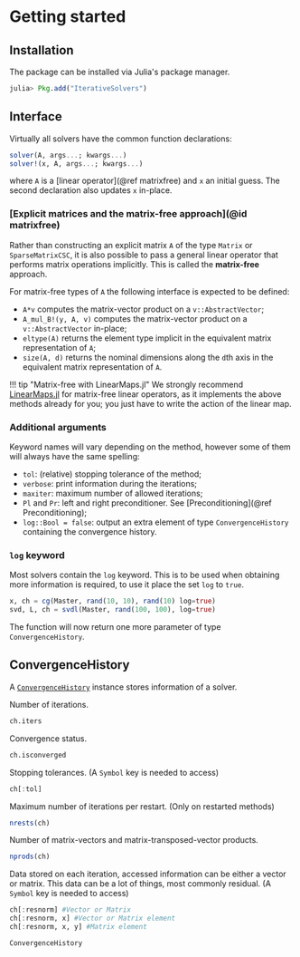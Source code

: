 # Getting started

## Installation

The package can be installed via Julia's package manager.

```julia
julia> Pkg.add("IterativeSolvers")
```

## Interface

Virtually all solvers have the common function declarations:

```julia
solver(A, args...; kwargs...)
solver!(x, A, args...; kwargs...)
```

where `A` is a [linear operator](@ref matrixfree) and `x` an initial guess. The second declaration also updates `x` in-place.

### [Explicit matrices and the matrix-free approach](@id matrixfree)
Rather than constructing an explicit matrix `A` of the type `Matrix` or `SparseMatrixCSC`, it is also possible to pass a general linear operator that performs matrix operations implicitly. This is called the **matrix-free** approach.

For matrix-free types of `A` the following interface is expected to be defined:

- `A*v` computes the matrix-vector product on a `v::AbstractVector`;
- `A_mul_B!(y, A, v)` computes the matrix-vector product on a `v::AbstractVector` in-place;
- `eltype(A)` returns the element type implicit in the equivalent matrix representation of `A`;
- `size(A, d)` returns the nominal dimensions along the `d`th axis in the equivalent matrix representation of `A`.

!!! tip "Matrix-free with LinearMaps.jl"
    We strongly recommend [LinearMaps.jl](https://github.com/Jutho/LinearMaps.jl) for matrix-free linear operators, as it implements the above methods already for you; you just have to write the action of the linear map.


### Additional arguments

Keyword names will vary depending on the method, however some of them will always have the same spelling:

- `tol`: (relative) stopping tolerance of the method;
- `verbose`: print information during the iterations;
- `maxiter`: maximum number of allowed iterations;
- `Pl` and `Pr`: left and right preconditioner. See [Preconditioning](@ref Preconditioning);
- `log::Bool = false`: output an extra element of type `ConvergenceHistory` containing the convergence history.

### `log` keyword

Most solvers contain the `log` keyword. This is to be used when obtaining
more information is required, to use it place the set `log` to `true`.

```julia
x, ch = cg(Master, rand(10, 10), rand(10) log=true)
svd, L, ch = svdl(Master, rand(100, 100), log=true)
```

The function will now return one more parameter of type `ConvergenceHistory`.

## ConvergenceHistory

A [`ConvergenceHistory`](@ref) instance stores information of a solver.

Number of iterations.

```julia
ch.iters
```

Convergence status.

```julia
ch.isconverged
```

Stopping tolerances. (A `Symbol` key is needed to access)

```julia
ch[:tol]
```

Maximum number of iterations per restart. (Only on restarted methods)

```julia
nrests(ch)
```

Number of matrix-vectors and matrix-transposed-vector products.

```julia
nprods(ch)
```

Data stored on each iteration, accessed information can be either a vector
or matrix. This data can be a lot of things, most commonly residual.
(A `Symbol` key is needed to access)

```julia
ch[:resnorm] #Vector or Matrix
ch[:resnorm, x] #Vector or Matrix element
ch[:resnorm, x, y] #Matrix element
```

```@docs
ConvergenceHistory
```

